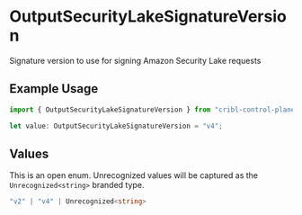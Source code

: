 # OutputSecurityLakeSignatureVersion

Signature version to use for signing Amazon Security Lake requests

## Example Usage

```typescript
import { OutputSecurityLakeSignatureVersion } from "cribl-control-plane/models";

let value: OutputSecurityLakeSignatureVersion = "v4";
```

## Values

This is an open enum. Unrecognized values will be captured as the `Unrecognized<string>` branded type.

```typescript
"v2" | "v4" | Unrecognized<string>
```